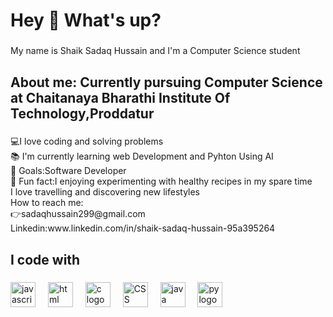 <h1 align="left">Hey 👋 What's up?</h1>

###

<p align="left">My name is Shaik Sadaq Hussain and I'm a Computer Science student </p>

###

<h2 align="left">About me:
Currently pursuing Computer Science at Chaitanaya Bharathi Institute Of Technology,Proddatur
</h2>

###

<p align="left">💻I love coding and solving problems<br>📚 I'm currently learning web Development and Pyhton Using AI<br>🎯 Goals:Software Developer<br>🎲 Fun fact:I enjoying experimenting with healthy recipes in my spare time<br>I love travelling and discovering new lifestyles<br>How to reach me:<br>👉sadaqhussain299@gmail.com<br>Linkedin:www.linkedin.com/in/shaik-sadaq-hussain-95a395264

</p>

###

<h2 align="left">I code with</h2>

###

<div align="left">
  <img src="https://cdn.jsdelivr.net/gh/devicons/devicon/icons/javascript/javascript-original.svg" height="40" alt="javascript logo"  />
  <img width="12" />
  <img src="https://tse2.mm.bing.net/th?id=OIP.rHy21-dLF6Qig9d6dXJvSwHaHa&pid=Api&P=0&h=180" height="40" alt="html logo"  />
  <img width="12" />
  <img src="https://tse4.mm.bing.net/th?id=OIP.wAEV5BlbU4Z29fOcuQ-LnAHaDt&pid=Api&P=0&h=180" height="40" alt="c logo"  />
  <img width="12" />
  <img src="https://tse2.mm.bing.net/th?id=OIP.hG6v403fXEtFUUkC_PUq2QHaKt&pid=Api&P=0&h=180" height="40" alt="CSS logo"  />
  <img width="12" />
  <img src="https://tse1.mm.bing.net/th?id=OIP.jap_cRszSOiPk-lu65mFLwHaEK&pid=Api&P=0&h=180" height="40" alt="java logo"  />
 
  <img width="12" />
  <img src="https://logohistory.net/wp-content/uploads/2023/06/Python-Emblem.png" height="40" alt="py logo"  />
</div>

###

